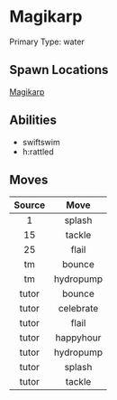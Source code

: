 # Magikarp  
Primary Type: water  
  
## Spawn Locations  
[Magikarp](/data/spawn_presets/magikarp.md)  
  
## Abilities  
  * swiftswim
  * h:rattled
  
  
## Moves  
  
| Source | Move |  
|:---:|:---:|  
| 1 | splash |  
| 15 | tackle |  
| 25 | flail |  
| tm | bounce |  
| tm | hydropump |  
| tutor | bounce |  
| tutor | celebrate |  
| tutor | flail |  
| tutor | happyhour |  
| tutor | hydropump |  
| tutor | splash |  
| tutor | tackle |  
  
